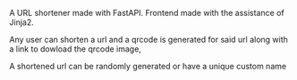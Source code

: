 A URL shortener made with FastAPI. Frontend made with the assistance of Jinja2.

Any user can shorten a url and a qrcode is generated for said url along with a link to dowload the qrcode image,

A shortened url can be randomly generated or have a unique custom name
